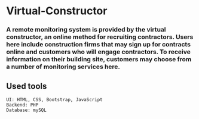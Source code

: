 # Virtual-Constructor
### A remote monitoring system is provided by the virtual constructor, an online method for recruiting contractors. Users here include construction firms that may sign up for contracts online and customers who will engage contractors. To receive information on their building site, customers may choose from a number of monitoring services here.

## Used tools
    UI: HTML, CSS, Bootstrap, JavaScript
    Backend: PHP
    Database: mySQL
